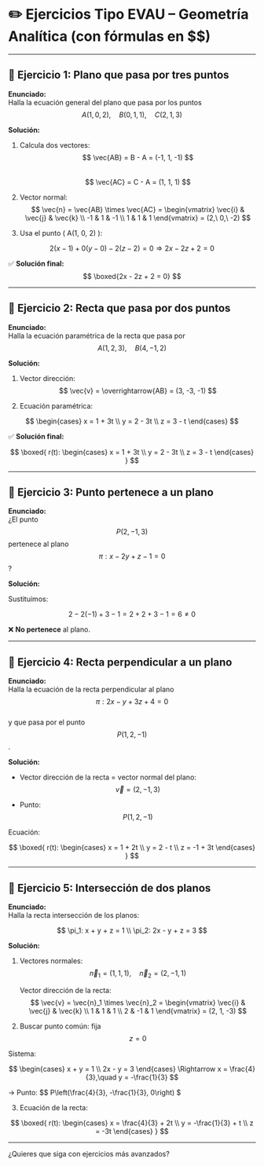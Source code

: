 # ✏️ Ejercicios Tipo EVAU – Geometría Analítica (con fórmulas en $$)

---

## 📘 Ejercicio 1: Plano que pasa por tres puntos

**Enunciado:**  
Halla la ecuación general del plano que pasa por los puntos  
$$ A(1, 0, 2),\quad B(0, 1, 1),\quad C(2, 1, 3) $$

**Solución:**

1. Calcula dos vectores:  
   $$ \vec{AB} = B - A = (-1, 1, -1) $$  
   $$ \vec{AC} = C - A = (1, 1, 1) $$

2. Vector normal:  
$$
\vec{n} = \vec{AB} \times \vec{AC} =
\begin{vmatrix}
\vec{i} & \vec{j} & \vec{k} \\
-1 & 1 & -1 \\
1 & 1 & 1
\end{vmatrix}
= (2,\ 0,\ -2)
$$

3. Usa el punto \( A(1, 0, 2) \):

$$
2(x - 1) + 0(y - 0) - 2(z - 2) = 0 \Rightarrow 2x - 2z + 2 = 0
$$

✅ **Solución final:**  
$$
\boxed{2x - 2z + 2 = 0}
$$

---

## 📘 Ejercicio 2: Recta que pasa por dos puntos

**Enunciado:**  
Halla la ecuación paramétrica de la recta que pasa por  
$$ A(1, 2, 3),\quad B(4, -1, 2) $$

**Solución:**

1. Vector dirección:  
   $$ \vec{v} = \overrightarrow{AB} = (3, -3, -1) $$

2. Ecuación paramétrica:

$$
\begin{cases}
x = 1 + 3t \\
y = 2 - 3t \\
z = 3 - t
\end{cases}
$$

✅ **Solución final:**

$$
\boxed{
r(t):
\begin{cases}
x = 1 + 3t \\
y = 2 - 3t \\
z = 3 - t
\end{cases}
}
$$

---

## 📘 Ejercicio 3: Punto pertenece a un plano

**Enunciado:**  
¿El punto $$ P(2, -1, 3) $$ pertenece al plano  
$$ \pi: x - 2y + z - 1 = 0 $$?

**Solución:**

Sustituimos:

$$
2 - 2(-1) + 3 - 1 = 2 + 2 + 3 - 1 = 6 \neq 0
$$

❌ **No pertenece** al plano.

---

## 📘 Ejercicio 4: Recta perpendicular a un plano

**Enunciado:**  
Halla la ecuación de la recta perpendicular al plano  
$$ \pi: 2x - y + 3z + 4 = 0 $$  
y que pasa por el punto $$ P(1, 2, -1) $$.

**Solución:**

- Vector dirección de la recta = vector normal del plano:  
  $$ \vec{v} = (2, -1, 3) $$

- Punto: $$ P(1, 2, -1) $$

Ecuación:

$$
\boxed{
r(t):
\begin{cases}
x = 1 + 2t \\
y = 2 - t \\
z = -1 + 3t
\end{cases}
}
$$

---

## 📘 Ejercicio 5: Intersección de dos planos

**Enunciado:**  
Halla la recta intersección de los planos:

$$
\pi_1: x + y + z = 1 \\
\pi_2: 2x - y + z = 3
$$

**Solución:**

1. Vectores normales:  
   $$ \vec{n}_1 = (1, 1, 1),\quad \vec{n}_2 = (2, -1, 1) $$

   Vector dirección de la recta:  
   $$
   \vec{v} = \vec{n}_1 \times \vec{n}_2 =
   \begin{vmatrix}
   \vec{i} & \vec{j} & \vec{k} \\
   1 & 1 & 1 \\
   2 & -1 & 1
   \end{vmatrix}
   = (2, 1, -3)
   $$

2. Buscar punto común: fija $$ z = 0 $$

Sistema:

$$
\begin{cases}
x + y = 1 \\
2x - y = 3
\end{cases}
\Rightarrow x = \frac{4}{3},\quad y = -\frac{1}{3}
$$

→ Punto: $$ P\left(\frac{4}{3}, -\frac{1}{3}, 0\right) $

3. Ecuación de la recta:

$$
\boxed{
r(t):
\begin{cases}
x = \frac{4}{3} + 2t \\
y = -\frac{1}{3} + t \\
z = -3t
\end{cases}
}
$$

---

¿Quieres que siga con ejercicios más avanzados?
